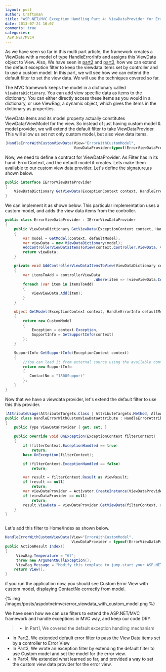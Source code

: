 ```yaml
---
layout: post
author: Craftsman
title: "ASP.NET/MVC Exception Handling Part 4: ViewDataProvider for Error View"
date: 2013-07-24 16:07
comments: true
categories:
 ASP.NET/MVC4
---
```

 As we have seen so far in this multi part article, the framework creates a ViewData with a model of type HandleErrorInfo and assigns this ViewData object to View. Also, We have seen in [part2](/blog/2013/07/18/asp-dot-net-mvc4-global-error-handling) and [part3](/blog/2013/07/23/custom-model-for-errorview), how we can extend the default exception filter to keep the viewdata items set by controller and to use a custom model.  In this part,  we will see how we can extend the default filter to set the view data. We will use the techniques covered so far.
 
 <!-- more -->
 
  The MVC framework keeps the model in a dictionary called ```ViewDataDictionary```.
You can add view specific data as items to the dictionary.
You can either directly access these items as you would in a dictionary, or use ViewBag, a dynamic object, which gives the items in the dictionary as properties.

  ViewData items and its model property actually constitutes ViewData/ViewModel for the view.  So instead of just having custom model & model provider, we will extend the default filter to take ViewDataProvider. This will allow us set not only custom model, but also view data items.

``` csharp   
[HandleErrorWithCustomViewData(View="ErrorWithCustomModel", 
                               ViewDataProvider=typeof(ErrorViewDataProvider))]
```

  Now, we need to define a contract for ViewDataProvider. 
As Filter has in its hand: ErrorContext, and the default model it creates. Lets make them available to our custom view data provider. Let's define the signature,as shown below.

``` csharp contract 
public interface IErrorViewDataProvider
{
    ViewDataDictionary GetViewData(ExceptionContext context, HandleErrorInfo defaultModel);
}
```

We can implement it as shown below. This particular implementation uses a custom model, and adds the view data items from the controller.
 
``` csharp ErrorViewDataProvider.cs 
public class ErrorViewDataProvider : IErrorViewDataProvider
{
    public ViewDataDictionary GetViewData(ExceptionContext context, HandleErrorInfo defaultModel)
    {
        var model = GetModel(context, defaultModel);
        var viewData = new ViewDataDictionary(model);
        AddControllerViewDataItemsToView(context.Controller.ViewData, viewData);
        return viewData;
    }

    private void AddControllerViewDataItemsToView(ViewDataDictionary controllerViewData, ViewDataDictionary viewViewData)
    {
        var itemsToAdd = controllerViewData
                                        .Where(item => !viewViewData.ContainsKey(item.Key));
        foreach (var item in itemsToAdd)
        {
            viewViewData.Add(item);
        }
    }

    object GetModel(ExceptionContext context, HandleErrorInfo defaultModel)
    {
        return new CustomModel
        {
            Exception = context.Exception,
            SupportInfo = GetSupportInfo(context)
        };
    }

    SupportInfo GetSupportInfo(ExceptionContext context)
    {
        //You can load it from external source using the available context
        return new SupportInfo
        {
           ContactNo = "1800Support"
        };
    }
}
```
Now that we have a viewdata provider, let's extend the default filter to use this this provider. 

``` csharp HandleErrorWithCustomViewDataAttribute.cs 
[AttributeUsage(AttributeTargets.Class | AttributeTargets.Method, AllowMultiple = true, Inherited = true)]
public class HandleErrorWithCustomViewDataAttribute : HandleErrorAttribute
{
    public Type ViewDataProvider { get; set; }

    public override void OnException(ExceptionContext filterContext)
    {
        if (filterContext.ExceptionHandled == true)
            return;
        base.OnException(filterContext);

        if (filterContext.ExceptionHandled == false)
            return;

        var result = filterContext.Result as ViewResult;
        if (result == null)
            return;
        var viewDataProvider = Activator.CreateInstance(ViewDataProvider) as IErrorViewDataProvider;
        if (viewDataProvider == null)
            return;
        result.ViewData = viewDataProvider.GetViewData(filterContext, result.Model as HandleErrorInfo);
    }
}



```

Let's add this filter to Home/Index as shown below.

```  csharp HomeController.cs
HandleErrorWithCustomViewData(View="ErrorWithCustomModel", 
                              ViewDataProvider = typeof(ErrorViewDataProvider))]
public ActionResult Index()
{
     ViewBag.Temperature = "67";
     throw new ArgumentNullException();
     ViewBag.Message = "Modify this template to jump-start your ASP.NET MVC application.";
    return View();
}
```

if you run the application now, you should see Custom Error View with custom model, displaying ContactNo correctly from model.

{% img /images/posts/aspdotnetmvc/error_viewdata_with_custom_model.png %}

   

We have seen how we can use filters to extend the ASP.NET/MVC framework and handle exceptions in MVC way, and keep our code DRY.  
>  * In Part1, We covered the default exception handling mechanism
 * In Part2, We extended default error filter to pass the View Data items set by a controller to Error View
 * In Part3, We wrote an exception filter by extending the default filter to use Custom model and set the model for the error view.
 * In Part4, We extended what learned so far, and provided a way to set the custom view data provider for the error view.
   
